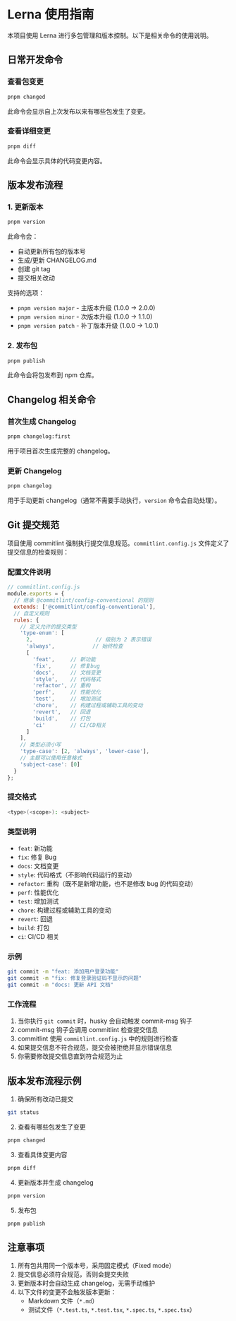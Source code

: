 # Lerna 使用指南

本项目使用 Lerna 进行多包管理和版本控制。以下是相关命令的使用说明。

## 日常开发命令

### 查看包变更
```bash
pnpm changed
```
此命令会显示自上次发布以来有哪些包发生了变更。

### 查看详细变更
```bash
pnpm diff
```
此命令会显示具体的代码变更内容。

## 版本发布流程

### 1. 更新版本
```bash
pnpm version
```
此命令会：
- 自动更新所有包的版本号
- 生成/更新 CHANGELOG.md
- 创建 git tag
- 提交相关改动

支持的选项：
- `pnpm version major` - 主版本升级 (1.0.0 -> 2.0.0)
- `pnpm version minor` - 次版本升级 (1.0.0 -> 1.1.0)
- `pnpm version patch` - 补丁版本升级 (1.0.0 -> 1.0.1)

### 2. 发布包
```bash
pnpm publish
```
此命令会将包发布到 npm 仓库。

## Changelog 相关命令

### 首次生成 Changelog
```bash
pnpm changelog:first
```
用于项目首次生成完整的 changelog。

### 更新 Changelog
```bash
pnpm changelog
```
用于手动更新 changelog（通常不需要手动执行，`version` 命令会自动处理）。

## Git 提交规范

项目使用 commitlint 强制执行提交信息规范。`commitlint.config.js` 文件定义了提交信息的检查规则：

### 配置文件说明
```js
// commitlint.config.js
module.exports = {
  // 继承 @commitlint/config-conventional 的规则
  extends: ['@commitlint/config-conventional'],
  // 自定义规则
  rules: {
    // 定义允许的提交类型
    'type-enum': [
      2,                    // 级别为 2 表示错误
      'always',            // 始终检查
      [
        'feat',     // 新功能
        'fix',      // 修复bug
        'docs',     // 文档变更
        'style',    // 代码格式
        'refactor', // 重构
        'perf',     // 性能优化
        'test',     // 增加测试
        'chore',    // 构建过程或辅助工具的变动
        'revert',   // 回退
        'build',    // 打包
        'ci'        // CI/CD相关
      ]
    ],
    // 类型必须小写
    'type-case': [2, 'always', 'lower-case'],
    // 主题可以使用任意格式
    'subject-case': [0]
  }
};
```

### 提交格式
```bash
<type>(<scope>): <subject>
```

### 类型说明
- `feat`: 新功能
- `fix`: 修复 Bug
- `docs`: 文档变更
- `style`: 代码格式（不影响代码运行的变动）
- `refactor`: 重构（既不是新增功能，也不是修改 bug 的代码变动）
- `perf`: 性能优化
- `test`: 增加测试
- `chore`: 构建过程或辅助工具的变动
- `revert`: 回退
- `build`: 打包
- `ci`: CI/CD 相关

### 示例
```bash
git commit -m "feat: 添加用户登录功能"
git commit -m "fix: 修复登录验证码不显示的问题"
git commit -m "docs: 更新 API 文档"
```

### 工作流程
1. 当你执行 `git commit` 时，husky 会自动触发 commit-msg 钩子
2. commit-msg 钩子会调用 commitlint 检查提交信息
3. commitlint 使用 `commitlint.config.js` 中的规则进行检查
4. 如果提交信息不符合规范，提交会被拒绝并显示错误信息
5. 你需要修改提交信息直到符合规范为止

## 版本发布流程示例

1. 确保所有改动已提交
```bash
git status
```

2. 查看有哪些包发生了变更
```bash
pnpm changed
```

3. 查看具体变更内容
```bash
pnpm diff
```

4. 更新版本并生成 changelog
```bash
pnpm version
```

5. 发布包
```bash
pnpm publish
```

## 注意事项

1. 所有包共用同一个版本号，采用固定模式（Fixed mode）
2. 提交信息必须符合规范，否则会提交失败
3. 更新版本时会自动生成 changelog，无需手动维护
4. 以下文件的变更不会触发版本更新：
   - Markdown 文件（`*.md`）
   - 测试文件（`*.test.ts`, `*.test.tsx`, `*.spec.ts`, `*.spec.tsx`） 